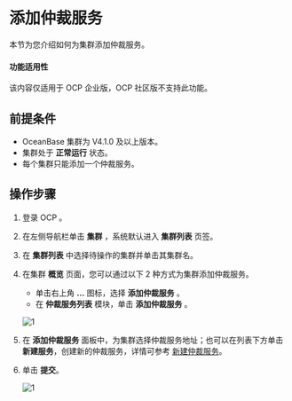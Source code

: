 # 添加仲裁服务

本节为您介绍如何为集群添加仲裁服务。

<main id="notice" type='notice'>
<h4>功能适用性</h4>
<p>该内容仅适用于 OCP 企业版，OCP 社区版不支持此功能。</p>
</main>

## 前提条件

* OceanBase 集群为 V4.1.0 及以上版本。
* 集群处于 **正常运行** 状态。
* 每个集群只能添加一个仲裁服务。

## 操作步骤

1. 登录 OCP 。

2. 在左侧导航栏单击 **集群** ，系统默认进入 **集群列表** 页签。

3. 在 **集群列表** 中选择待操作的集群并单击其集群名。

4. 在集群 **概览** 页面，您可以通过以下 2 种方式为集群添加仲裁服务。

   * 单击右上角 **...** 图标，选择 **添加仲裁服务** 。
   * 在 **仲裁服务列表** 模块，单击 **添加仲裁服务** 。

    ![1](https://obbusiness-private.oss-cn-shanghai.aliyuncs.com/doc/img/ocp/410/%E9%9B%86%E7%BE%A4%E6%B7%BB%E5%8A%A0%E4%BB%B2%E8%A3%81%E6%9C%8D%E5%8A%A1.png)

5. 在 **添加仲裁服务** 面板中，为集群选择仲裁服务地址；也可以在列表下方单击 **新建服务**，创建新的仲裁服务，详情可参考 [新建仲裁服务](../400.manage-arbitration-services/200.creat-arbitration-services.md)。

6. 单击 **提交**。

    ![1](https://obbusiness-private.oss-cn-shanghai.aliyuncs.com/doc/img/ocp/410/%E6%B7%BB%E5%8A%A0%E4%BB%B2%E8%A3%81%E6%9C%8D%E5%8A%A1.png)
